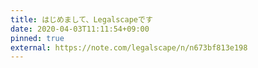 ```yaml
---
title: はじめまして、Legalscapeです
date: 2020-04-03T11:11:54+09:00
pinned: true
external: https://note.com/legalscape/n/n673bf813e198
---
```


